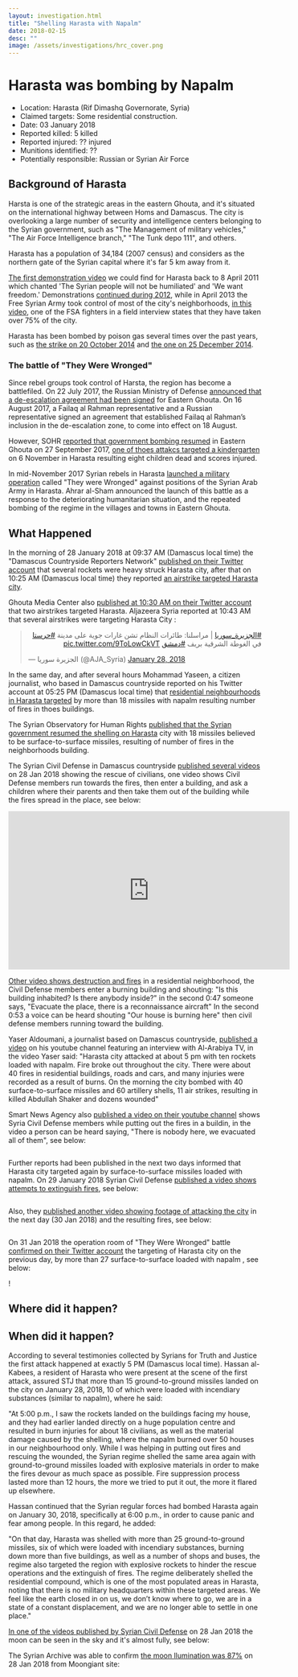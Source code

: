 ```yaml
---
layout: investigation.html
title: "Shelling Harasta with Napalm"
date: 2018-02-15
desc: ""
image: /assets/investigations/hrc_cover.png
---
```


# Harasta was bombing by Napalm

- Location: Harasta (Rif Dimashq Governorate, Syria)
- Claimed targets: Some residential construction.
- Date: 03 January 2018
- Reported killed: 5 killed
- Reported injured: ?? injured
- Munitions identified: ??
- Potentially responsible: Russian or Syrian Air Force

## Background of Harasta

Harsta is one of the strategic areas in the eastern Ghouta, and it's situated on the international highway between Homs and Damascus. The city is overlooking a large number of security and intelligence centers belonging to the Syrian government, such as "The Management of military vehicles," "The Air Force Intelligence branch," "The Tunk depo 111", and others.

Harasta has a population of 34,184 (2007 census) and considers as the northern gate of the Syrian capital where it's far 5 km away from it.

[The first demonstration video](https://www.youtube.com/watch?v=wZ-n0Os7qxw) we could find for Harasta back to 8 April 2011 which chanted 'The Syrian people will not be humiliated' and 'We want freedom.' Demonstrations [continued during 2012](https://www.youtube.com/watch?v=HZRuaThF6RU), while in April 2013 the Free Syrian Army took control of most of the city's neighborhoods, [in this video](https://www.youtube.com/watch?v=BRFw8CMNfkA), one of the FSA fighters in a field interview states that they have taken over 75% of the city. 

Harasta has been bombed by poison gas several times over the past years, such as [the strike on 20 October 2014](https://www.youtube.com/watch?v=jc4DGGySRCc) and [the one on 25 December 2014](https://www.youtube.com/watch?v=HGX5E3WgszQ).

### The battle of "They Were Wronged"

Since rebel groups took control of Harsta, the region has become a battlefiled. On 22 July 2017, the Russian Ministry of Defense [announced that a de-escalation agreement had been signed](http://sn4hr.org/blog/2017/11/09/48353/) for Eastern Ghouta. On 16 August 2017, a Failaq al Rahman representative and a Russian representative signed an agreement that established Failaq al Rahman’s inclusion in the de-escalation zone, to come into effect on 18 August.

However, SOHR [reported that government bombing resumed](http://www.syriahr.com/en/?p=75034) in Eastern Ghouta on 27 September 2017, [one of thoes attakcs targeted a kindergarten](http://syriadirect.org/news/eight-children-dead-scores-injured-after-mortar-shell-strikes-east-ghouta-kindergarten/) on 6 November in Harasta resulting eight children dead and scores injured.

In mid-November 2017 Syrian rebels in Harasta [launched a military operation](https://twitter.com/harastaa/status/930881389985222656) called "They were Wronged" against positions of the Syrian Arab Army in Harasta. Ahrar al-Sham announced the launch of this battle as a response to the deteriorating humanitarian situation, and the repeated bombing of the regime in the villages and towns in Eastern Ghouta.

## What Happened

In the morning of 28 January 2018 at 09:37 AM (Damascus local time) the "Damascus Countryside Reporters Network" [published on their Twitter account](https://twitter.com/DcrnNetwork/status/957517972444274690) that several rockets were heavy struck Harasta city, after that on 10:25 AM (Damascus local time) they reported [an airstrike targeted Harasta city](https://twitter.com/DcrnNetwork/status/957529958007689216).

Ghouta Media Center also‏ [published at 10:30 AM on their Twitter account](https://twitter.com/Ghouta_GMC/status/957531323702312962) that two airstrikes targeted Harasta. Aljazeera Syria reported at 10:43 AM that several airstrikes were targeting Harasta City :

<blockquote class="twitter-tweet" data-lang="en"><p lang="ar" dir="rtl"><a href="https://twitter.com/hashtag/%D8%A7%D9%84%D8%AC%D8%B2%D9%8A%D8%B1%D8%A9_%D8%B3%D9%88%D8%B1%D9%8A%D8%A7?src=hash&amp;ref_src=twsrc%5Etfw">#الجزيرة_سوريا</a> | مراسلنا: طائرات النظام تشن غارات جوية على مدينة <a href="https://twitter.com/hashtag/%D8%AD%D8%B1%D8%B3%D8%AA%D8%A7?src=hash&amp;ref_src=twsrc%5Etfw">#حرستا</a> في الغوطة الشرقية بريف <a href="https://twitter.com/hashtag/%D8%AF%D9%85%D8%B4%D9%82?src=hash&amp;ref_src=twsrc%5Etfw">#دمشق</a> <a href="https://t.co/9ToLowCkVT">pic.twitter.com/9ToLowCkVT</a></p>&mdash; الجزيرة سوريا (@AJA_Syria) <a href="https://twitter.com/AJA_Syria/status/957534523859918848?ref_src=twsrc%5Etfw">January 28, 2018</a></blockquote>
<script async src="https://platform.twitter.com/widgets.js" charset="utf-8"></script>

In the same day, and after several hours Mohammad Yaseen, a citizen journalist, who based in Damascus countryside reported on his Twitter account at 05:25 PM (Damascus local time) that [residential neighbourhoods in Harasta targeted](https://twitter.com/MHDYASEEN4/status/957635859758665728) by more than 18 missiles with napalm resulting number of fires in thoes buildings.

The Syrian Observatory for Human Rights [published that the Syrian government resumed the shelling on Harasta](http://www.syriahr.com/2018/01/28/%D9%82%D9%88%D8%A7%D8%AA-%D8%A7%D9%84%D9%86%D8%B8%D8%A7%D9%85-%D8%AA%D9%82%D8%B5%D9%81-%D8%AD%D8%B1%D8%B3%D8%AA%D8%A7-%D8%A8%D8%AF%D9%81%D8%B9%D8%A9-%D9%85%D9%86-18-%D8%B5%D8%A7%D8%B1%D9%88%D8%AE/) city with 18 missiles believed to be surface-to-surface missiles, resulting of number of fires in the neighborhoods building.

The Syrian Civil Defense in Damascus countryside [published several videos](https://www.youtube.com/watch?v=yhpGLYv8Ka4) on 28 Jan 2018 showing the rescue of civilians, one video shows Civil Defense members run towards the fires, then enter a building, and ask a children where their parents and then take them out of the building while the fires spread in the place, see below:

<iframe width="560" height="315" src="https://www.youtube.com/embed/wxc6PeY21YQ?rel=0" frameborder="0" allow="autoplay; encrypted-media" allowfullscreen></iframe>

[Other video shows destruction and fires](https://www.youtube.com/watch?v=_1G_Jp_zZRg) in a residential neighborhood, the Civil Defense members enter a burning building and shouting: "Is this building inhabited? Is there anybody inside?" in the second 0:47 someone says, "Evacuate the place, there is a reconnaissance aircraft" In the second 0:53 a voice can be heard shouting "Our house is burning here" then civil defense members running toward the building.

Yaser Aldoumani, a journalist based on Damascus countryside, [published a video](https://www.youtube.com/watch?v=LlxMNZGpgkc) on his youtube channel featuring an interview with Al-Arabiya TV, in the video Yaser said: "Harasta city attacked at about 5 pm with ten rockets loaded with napalm. Fire broke out throughout the city. There were about 40 fires in residential buildings, roads and cars, and many injuries were recorded as a result of burns. On the morning the city bombed with 40 surface-to-surface missiles and 60 artillery shells, 11 air strikes, resulting in killed Abdullah Shaker and dozens wounded"

Smart News Agency also [published a video on their youtube channel](https://www.youtube.com/watch?v=beFQjDZLTpE) shows Syria Civil Defense members while putting out the fires in a buildin, in the video a person can be heard saying, "There is nobody here, we evacuated all of them", see below:

![]()

Further reports had been published in the next two days informed that Harasta city targeted again by surface-to-surface missiles loaded with napalm. On 29 January 2018 Syrian Civil Defense [published a video shows attempts to extinguish fires](https://www.youtube.com/watch?v=vhNIDleS_z0), see below:

![]()

Also, they [published another video showing footage of attacking the city](https://www.youtube.com/watch?v=8hjwYY2IU6Q) in the next day (30 Jan 2018) and the resulting fires, see below:

![]()

On 31 Jan 2018 the operation room of "They Were Wronged" battle [confirmed on their Twitter account](https://twitter.com/harastaa/status/958735739256229890) the targeting of Harasta city on the previous day, by more than 27 surface-to-surface loaded with napalm , see below:

!

## Where did it happen?




## When did it happen?

According to several testimonies collected by Syrians for Truth and Justice the first attack happened at exactly 5 PM (Damascus local time). Hassan al-Kabees, a resident of Harasta who were present at the scene of the first attack, assured STJ that more than 15 ground-to-ground missiles landed on the city on January 28, 2018, 10 of which were loaded with incendiary substances (similar to napalm), where he said:

"At 5:00 p.m., I saw the rockets landed on the buildings facing my house, and they had earlier landed directly on a huge population centre and resulted in burn injuries for about 18 civilians, as well as the material damage caused by the shelling, where the napalm burned over 50 houses in our neighbourhood only. While I was helping in putting out fires and rescuing the wounded, the Syrian regime shelled the same area again with ground-to-ground missiles loaded with explosive materials in order to make the fires devour as much space as possible. Fire suppression process lasted more than 12 hours, the more we tried to put it out, the more it flared up elsewhere.

Hassan continued that the Syrian regular forces had bombed Harasta again on January 30, 2018, specifically at 6:00 p.m., in order to cause panic and fear among people. In this regard, he added:

"On that day, Harasta was shelled with more than 25 ground-to-ground missiles, six of which were loaded with incendiary substances, burning down more than five buildings, as well as a number of shops and buses, the regime also targeted the region with explosive rockets to hinder the rescue operations and the extinguish of fires. The regime deliberately shelled the residential compound, which is one of the most populated areas in Harasta, noting that there is no military headquarters within these targeted areas. We feel like the earth closed in on us, we don’t know where to go, we are in a state of a constant displacement, and we are no longer able to settle in one place."

[In one of the videos published by Syrian Civil Defense](https://www.youtube.com/watch?v=_1G_Jp_zZRg) on 28 Jan 2018 the moon can be seen in the sky and it's almost fully, see below:

The Syrian Archive was able to confirm [the moon llumination was 87%](http://www.moongiant.com/phase/01/28/2018) on 28 Jan 2018 from Moongiant site:


